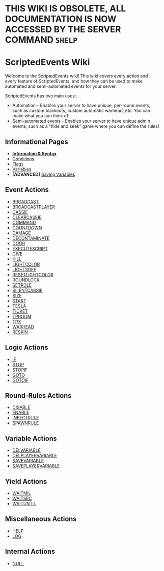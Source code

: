 # THIS WIKI IS OBSOLETE, ALL DOCUMENTATION IS NOW ACCESSED BY THE SERVER COMMAND `SHELP` 


# ScriptedEvents Wiki
Welcome to the ScriptedEvents wiki! This wiki covers every action and every feature of ScriptedEvents, and how they can be used to make automated and semi-automated events for your server.

ScriptedEvents has two main uses:
* Automation - Enables your server to have unique, per-round events, such as custom blackouts, custom automatic warhead, etc. You can make what you can think of!
* Semi-automated events - Enables your server to have unique admin events, such as a "hide and seek" game where you can define the rules!

## Informational Pages
* **[Information & Syntax](https://github.com/Thundermaker300/ScriptedEvents/wiki/Information-&-Syntax)**
* [Conditions](https://github.com/Thundermaker300/ScriptedEvents/wiki/Conditions)
* [Flags](https://github.com/Thundermaker300/ScriptedEvents/wiki/Flags)
* [Variables](https://github.com/Thundermaker300/ScriptedEvents/wiki/Variables)
* __[ADVANCED]__ [Saving Variables](https://github.com/Thundermaker300/ScriptedEvents/wiki/Saving-Variables)

## Event Actions
* [BROADCAST](https://github.com/Thundermaker300/ScriptedEvents/wiki/BROADCAST)
* [BROADCASTPLAYER](https://github.com/Thundermaker300/ScriptedEvents/wiki/BROADCASTPLAYER)
* [CASSIE](https://github.com/Thundermaker300/ScriptedEvents/wiki/CASSIE)
* [CLEARCASSIE](https://github.com/Thundermaker300/ScriptedEvents/wiki/CLEARCASSIE)
* [COMMAND](https://github.com/Thundermaker300/ScriptedEvents/wiki/COMMAND)
* [COUNTDOWN](https://github.com/Thundermaker300/ScriptedEvents/wiki/COUNTDOWN)
* [DAMAGE](https://github.com/Thundermaker300/ScriptedEvents/wiki/DAMAGE)
* [DECONTAMINATE](https://github.com/Thundermaker300/ScriptedEvents/wiki/DECONTAMINATE)
* [DOOR](https://github.com/Thundermaker300/ScriptedEvents/wiki/DOOR)
* [EXECUTESCRIPT](https://github.com/Thundermaker300/ScriptedEvents/wiki/EXECUTESCRIPT)
* [GIVE](https://github.com/Thundermaker300/ScriptedEvents/wiki/GIVE)
* [KILL](https://github.com/Thundermaker300/ScriptedEvents/wiki/KILL)
* [LIGHTCOLOR](https://github.com/Thundermaker300/ScriptedEvents/wiki/LIGHTCOLOR)
* [LIGHTSOFF](https://github.com/Thundermaker300/ScriptedEvents/wiki/LIGHTSOFF)
* [RESETLIGHTCOLOR](https://github.com/Thundermaker300/ScriptedEvents/wiki/RESETLIGHTCOLOR)
* [ROUNDLOCK](https://github.com/Thundermaker300/ScriptedEvents/wiki/ROUNDLOCK)
* [SETROLE](https://github.com/Thundermaker300/ScriptedEvents/wiki/SETROLE)
* [SILENTCASSIE](https://github.com/Thundermaker300/ScriptedEvents/wiki/SILENTCASSIE)
* [SIZE](https://github.com/Thundermaker300/ScriptedEvents/wiki/SIZE)
* [START](https://github.com/Thundermaker300/ScriptedEvents/wiki/START)
* [TESLA](https://github.com/Thundermaker300/ScriptedEvents/wiki/TESLA)
* [TICKET](https://github.com/Thundermaker300/ScriptedEvents/wiki/TICKET)
* [TPROOM](https://github.com/Thundermaker300/ScriptedEvents/wiki/TPROOM)
* [TPX](https://github.com/Thundermaker300/ScriptedEvents/wiki/TPX)
* [WARHEAD](https://github.com/Thundermaker300/ScriptedEvents/wiki/WARHEAD)
* [RESKIN](https://github.com/Thundermaker300/ScriptedEvents/wiki/Reskin)

## Logic Actions
* [IF](https://github.com/Thundermaker300/ScriptedEvents/wiki/IF)
* [STOP](https://github.com/Thundermaker300/ScriptedEvents/wiki/STOP)
* [STOPIF](https://github.com/Thundermaker300/ScriptedEvents/wiki/STOPIF)
* [GOTO](https://github.com/Thundermaker300/ScriptedEvents/wiki/GOTO)
* [GOTOIF](https://github.com/Thundermaker300/ScriptedEvents/wiki/GOTOIF)

## Round-Rules Actions
* [DISABLE](https://github.com/Thundermaker300/ScriptedEvents/wiki/DISABLE)
* [ENABLE](https://github.com/Thundermaker300/ScriptedEvents/wiki/ENABLE)
* [INFECTRULE](https://github.com/Thundermaker300/ScriptedEvents/wiki/INFECTRULE)
* [SPAWNRULE](https://github.com/Thundermaker300/ScriptedEvents/wiki/SPAWNRULE)

## Variable Actions
* [DELVARIABLE](https://github.com/Thundermaker300/ScriptedEvents/wiki/DELVARIABLE)
* [DELPLAYERVARIABLE](https://github.com/Thundermaker300/ScriptedEvents/wiki/DELPLAYERVARIABLE)
* [SAVEVARIABLE](https://github.com/Thundermaker300/ScriptedEvents/wiki/SAVEVARIABLE)
* [SAVEPLAYERVARIABLE](https://github.com/Thundermaker300/ScriptedEvents/wiki/SAVEPLAYERVARIABLE)

## Yield Actions

* [WAITMIL](https://github.com/Thundermaker300/ScriptedEvents/wiki/WAITMIL)
* [WAITSEC](https://github.com/Thundermaker300/ScriptedEvents/wiki/WAITSEC)
* [WAITUNTIL](https://github.com/Thundermaker300/ScriptedEvents/wiki/WAITUNTIL)

## Miscellaneous Actions
* [HELP](https://github.com/Thundermaker300/ScriptedEvents/wiki/HELP)
* [LOG](https://github.com/Thundermaker300/ScriptedEvents/wiki/LOG)

## Internal Actions
* [NULL](https://github.com/Thundermaker300/ScriptedEvents/wiki/NULL)
